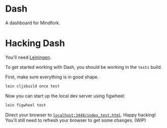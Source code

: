 # Dash

A dashboard for Mindfork.

# Hacking Dash

You'll need [Leiningen](http://leiningen.org/).

To get started working with Dash, you should be working in the `tests` build.

First, make sure everything is in good shape.

```bash
lein cljsbuild once test
```

Now you can start up the local dev server using figwheel:

```bash
lein figwheel test
```

Direct your browser to [`localhost:3449/index_test.html`](http://localhost:3449/index_test.html).  Happy hacking!  You'll still need to refresh your browser to get some changes.  (WIP)
